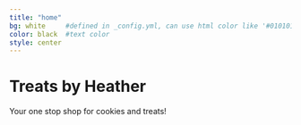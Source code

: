 ```yaml
---
title: "home"
bg: white     #defined in _config.yml, can use html color like '#010101'
color: black  #text color
style: center
---
```


# Treats by Heather
Your one stop shop for cookies and treats!
